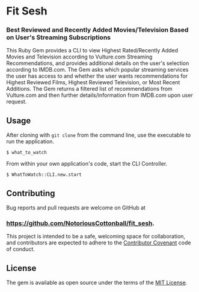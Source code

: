 # Fit Sesh
### Best Reviewed and Recently Added Movies/Television Based on User's Streaming Subscriptions

This Ruby Gem provides a CLI to view Highest Rated/Recently Added Movies and Television according to Vulture.com Streaming Recommendations, and provides additional details on the user's selection according to IMDB.com.
The Gem asks which popular streaming services the user has access to and whether the user wants recommendations for Highest Reviewed Films, Highest Reviewed Television, or Most Recent Additions.
The Gem returns a filtered list of recommendations from Vulture.com and then further details/information from IMDB.com upon user request.

## Usage

After cloning with `git clone` from the command line, use the executable to run the application.

    $ what_to_watch

From within your own application's code, start the CLI Controller.

    $ WhatToWatch::CLI.new.start

## Contributing

Bug reports and pull requests are welcome on GitHub at
### https://github.com/NotoriousCottonball/fit_sesh.
This project is intended to be a safe, welcoming space for collaboration, and contributors are expected to adhere to the [Contributor Covenant](contributor-covenant.org) code of conduct.

## License

The gem is available as open source under the terms of the [MIT License](http://opensource.org/licenses/MIT).
